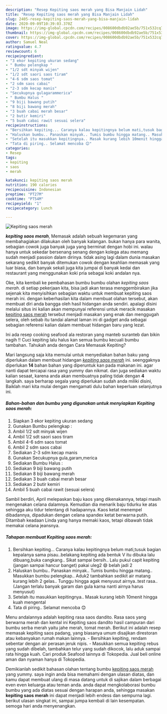 ```yaml
---
description: "Resep Kepiting saos merah yang Bisa Manjain Lidah"
title: "Resep Kepiting saos merah yang Bisa Manjain Lidah"
slug: 2405-resep-kepiting-saos-merah-yang-bisa-manjain-lidah
date: 2020-09-09T10:39:03.370Z
image: https://img-global.cpcdn.com/recipes/008600dbdb92ae5b/751x532cq70/kepiting-saos-merah-foto-resep-utama.jpg
thumbnail: https://img-global.cpcdn.com/recipes/008600dbdb92ae5b/751x532cq70/kepiting-saos-merah-foto-resep-utama.jpg
cover: https://img-global.cpcdn.com/recipes/008600dbdb92ae5b/751x532cq70/kepiting-saos-merah-foto-resep-utama.jpg
author: Samuel Neal
ratingvalue: 4.7
reviewcount: 6
recipeingredient:
- "3 ekor kepiting ukuran sedang"
- " Bumbu pelengkap "
- "1/2 sdt minyak wijen"
- "1/2 sdt saori saos tiram"
- "4-6 sdm saos tomat"
- "2 sdm saos cabai"
- "2-3 sdm kecap manis"
- "Secukupnya gulagarammerica"
- " Bumbu Halus "
- "9 biji bawang putih"
- "8 biji bawang merah"
- "3 buah cabai merah besar"
- "2 butir kemiri"
- "5 buah cabai rawit sesuai selera"
recipeinstructions:
- "Bersihkan kepiting... Caranya kalau kepitingnya belum mati,tusuk bagian kepalanya sama pisau..belakang kepiting ada bentuk V itu dibuka lalu dibuang,buka cangkang.. Sikat sampai bersih.. Lalu pukul capit kepiting (jangan sampai hancur banget) pakai uleg2 😄 belah jadi 2"
- "Haluskan bumbu.. Panaskan minyak.. Tumis bumbu hingga matang.. Masukkan bumbu pelengkap.. Aduk2 tambahkan sedikit air matang kurang lebih 2 gelas.. Tunggu hingga agak menyusut airnya..test rasa.. (Jangan terlalu banyak garam dan gula karna nanti airnya harus menyusut)"
- "Setelah itu masukkan kepitingnya.. Masak kurang lebih 10menit hingga kuah mengental"
- "Tata di piring.. Selamat mencoba 😊"
categories:
- Resep
tags:
- kepiting
- saos
- merah

katakunci: kepiting saos merah 
nutrition: 190 calories
recipecuisine: Indonesian
preptime: "PT27M"
cooktime: "PT54M"
recipeyield: "1"
recipecategory: Lunch

---
```



![Kepiting saos merah](https://img-global.cpcdn.com/recipes/008600dbdb92ae5b/751x532cq70/kepiting-saos-merah-foto-resep-utama.jpg)

<b><i>kepiting saos merah</i></b>, Memasak adalah sebuah kegemaran yang membahagiakan dilakukan oleh banyak kalangan. bukan hanya para wanita, sebagian cowok juga banyak juga yang berminat dengan hobi ini. walau hanya untuk sekedar bersenang senang dengan kolega atau memang sudah menjadi passion dalam dirinya. tidak asing lagi dalam dunia masakan sekarang sedikit banyak ditemukan cowok dengan keahlian memasak yang luar biasa, dan banyak sekali juga kita jumpai di banyak kedai dan restaurant yang menggunakan koki pria sebagai koki andalan nya.

Oke, kita kembali ke pembahasan bumbu bumbu olahan <i>kepiting saos merah</i>. di setiap pekerjaan kita, bisa jadi akan terasa menggembirakan jika sejenak kita menyisihkan sebagian waktu untuk membuat kepiting saos merah ini. dengan keberhasilan kita dalam membuat olahan tersebut, akan membuat diri anda bangga oleh hasil hidangan anda sendiri. apalagi disini melalui situs ini kalian akan mempunyai referensi untuk meracik masakan <u>kepiting saos merah</u> tersebut menjadi masakan yang enak dan menggugah selera, oleh sebab itu tandai alamat laman ini di gadget anda sebagai sebagian referensi kalian dalam membuat hidangan baru yang lezat.

Ini ada resep cooking seafood ala restoran yang manteb suranteb dan bikin nagih !! Cuci kepiting lalu halus kan semua bumbu kecuali bumbu tambahan. Tahukah anda dengan Cara Memasak Kepiting?


Mari langsung saja kita memulai untuk menyediakan bahan baku yang diperlukan dalam membuat hidangan <u><i>kepiting saos merah</i></u> ini. seenggaknya diperlukan <b>14</b> bahan bahan yang diperuntuk kan pada makanan ini. agar nanti dapat tercapai rasa yang yummy dan nikmat. dan juga sediakan waktu kalian sesaat, karena anda akan membuatnya paling tidak dengan <b>4</b> langkah. saya berharap segala yang diperlukan sudah anda miliki disini, Baiklah mari kita mulai dengan mengamati dulu bahan keperluan selanjutnya ini.

<!--inarticleads1-->

##### Bahan-bahan dan bumbu yang digunakan untuk menyiapkan Kepiting saos merah:

1. Siapkan 3 ekor kepiting ukuran sedang
1. Gunakan  Bumbu pelengkap :
1. Ambil 1/2 sdt minyak wijen
1. Ambil 1/2 sdt saori saos tiram
1. Ambil 4-6 sdm saos tomat
1. Ambil 2 sdm saos cabai
1. Sediakan 2-3 sdm kecap manis
1. Gunakan Secukupnya gula,garam,merica
1. Sediakan  Bumbu Halus :
1. Sediakan 9 biji bawang putih
1. Sediakan 8 biji bawang merah
1. Sediakan 3 buah cabai merah besar
1. Sediakan 2 butir kemiri
1. Ambil 5 buah cabai rawit (sesuai selera)


Sambil berdiri, April melepaskan baju kaos yang dikenakannya, tetapi masih mengenakan celana dalamnya. Kemudian dia menarik baju tidurku ke atas sehingga aku tidur telentang di hadapannya. Kaos ketat menempel dibadannya, dipadukan dengan celana spandex ketat berwarna putih. Ditambah keadaan Linda yang hanya memaki kaos, tetapi dibawah tidak memakai celana jeansnya. 

<!--inarticleads2-->

##### Tahapan membuat Kepiting saos merah:

1. Bersihkan kepiting... Caranya kalau kepitingnya belum mati,tusuk bagian kepalanya sama pisau..belakang kepiting ada bentuk V itu dibuka lalu dibuang,buka cangkang.. Sikat sampai bersih.. Lalu pukul capit kepiting (jangan sampai hancur banget) pakai uleg2 😄 belah jadi 2
1. Haluskan bumbu.. Panaskan minyak.. Tumis bumbu hingga matang.. Masukkan bumbu pelengkap.. Aduk2 tambahkan sedikit air matang kurang lebih 2 gelas.. Tunggu hingga agak menyusut airnya..test rasa.. (Jangan terlalu banyak garam dan gula karna nanti airnya harus menyusut)
1. Setelah itu masukkan kepitingnya.. Masak kurang lebih 10menit hingga kuah mengental
1. Tata di piring.. Selamat mencoba 😊


Menu andalannya adalah kepiting rasa saos dandito. Rasa saos yang berwarna merah dan kental ini Kepiting saos dandito hasil campuran dari bumbu serba merah yaitu jahe merah, tomat merah. Berikut ini adalah resep memasak kepiting saos padang, yang biasanya umum disajikan direstoran atau kebanyakan rumah makan lainnya. - Bersihkan kepiting, rendam sebentar dengan air perasan jeruk nipis. - Masukkan semua kepiting rebus yang sudah dibelah, tambahkan telur yang sudah dikocok, lalu aduk sampai rata hingga kuah. Cari produk Seafood lainnya di Tokopedia. Jual beli online aman dan nyaman hanya di Tokopedia. 

Demikianlah sedikit bahasan olahan tentang bumbu <u>kepiting saos merah</u> yang yummy. saya ingin anda bisa memahami dengan ulasan diatas, dan kamu dapat membuat ulang di masa datang untuk di sajikan dalam berbagai even even keluarga atau teman anda. anda dapat mengkolaborasi bumbu bumbu yang ada diatas sesuai dengan harapan anda, sehingga masakan <b>kepiting saos merah</b> ini dapat menjadi lebih endess dan sempurna lagi. berikut ulasan singkat ini, sampai jumpa kembali di lain kesempatan. semoga hari anda menyenangkan.
